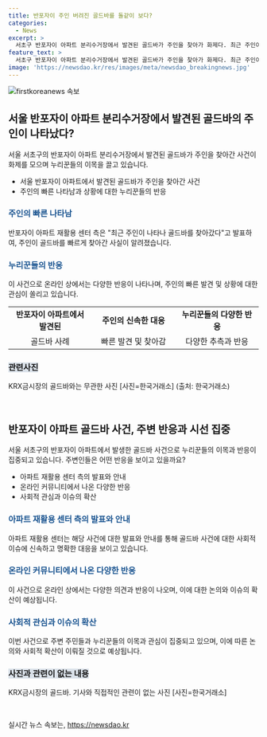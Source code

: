 ```yaml
---
title: 반포자이 주인 버려진 골드바를 돌같이 보다?
categories:
  - News
excerpt: >
  서초구 반포자이 아파트 분리수거장에서 발견된 골드바가 주인을 찾아가 화제다. 최근 주인이 나타나 골드바를 찾아간 것으로 밝혀졌지만, 자세한 사정은 알려지지 않았다. 해당 아파트는 CD플레이어를 버린 입주민에게 골드바를 찾아가도록 공고를 내고, 누리꾼들은 이에 대한 다양한 반응을 보였다. 주인의 부주의로 인한 재미있는 추측과 유머로 가득한 댓글들이 온라인 커뮤니티를 뜨겁게 달궜다.
feature_text: >
  서초구 반포자이 아파트 분리수거장에서 발견된 골드바가 주인을 찾아가 화제다. 최근 주인이 나타나 골드바를 찾아간 것으로 밝혀졌지만, 자세한 사정은 알려지지 않았다. 해당 아파트는 CD플레이어를 버린 입주민에게 골드바를 찾아가도록 공고를 내고, 누리꾼들은 이에 대한 다양한 반응을 보였다. 주인의 부주의로 인한 재미있는 추측과 유머로 가득한 댓글들이 온라인 커뮤니티를 뜨겁게 달궜다.
image: 'https://newsdao.kr/res/images/meta/newsdao_breakingnews.jpg'
---
```


<p><img src="https://newsdao.kr/res/images/meta/newsdao_breakingnews.jpg" alt="firstkoreanews 속보" /></p>

<h2 data-ke-size="size26">서울 반포자이 아파트 분리수거장에서 발견된 골드바의 주인이 나타났다?</h2>

<p data-ke-size="size16">서울 서초구의 반포자이 아파트 분리수거장에서 발견된 골드바가 주인을 찾아간 사건이 화제를 모으며 누리꾼들의 이목을 끌고 있습니다. </p>

<ul>
   <li>서울 반포자이 아파트에서 발견된 골드바가 주인을 찾아간 사건</li>
   <li>주인의 빠른 나타남과 상황에 대한 누리꾼들의 반응</li>
</ul>

<h3><b><span style="color: #1a5490;">주인의 빠른 나타남</span></b></h3>

<p data-ke-size="size16">반포자이 아파트 재활용 센터 측은 "최근 주인이 나타나 골드바를 찾아갔다"고 발표하여, 주인이 골드바를 빠르게 찾아간 사실이 알려졌습니다.</p>

<h3><b><span style="color: #1a5490;">누리꾼들의 반응</span></b></h3>

<p data-ke-size="size16">이 사건으로 온라인 상에서는 다양한 반응이 나타나며, 주인의 빠른 발견 및 상황에 대한 관심이 쏠리고 있습니다.</p>

<table>
   <colgroup>
      <col style="width: 33.333332%;"/>
      <col style="width: 33.333332%;"/>
      <col style="width: 33.333332%;"/>
   </colgroup>
   <tbody>
      <tr>
         <td style="text-align: center; height: 17px;"><b>반포자이 아파트에서 발견된</b></td>
         <td style="text-align: center; height: 17px;"><b>주인의 신속한 대응</b></td>
         <td style="text-align: center; height: 17px;"><b>누리꾼들의 다양한 반응</b></td>
      </tr>
      <tr>
         <td style="text-align: center; height: 17px;">골드바 사례</td>
         <td style="text-align: center; height: 17px;">빠른 발견 및 찾아감</td>
         <td style="text-align: center; height: 17px;">다양한 추측과 반응</td>
      </tr>
   </tbody>
</table>

<h3><b><span style="background-color: #21538527;">관련사진</span></b></h3>

<p data-ke-size="size16">KRX금시장의 골드바와는 무관한 사진 [사진=한국거래소] (출처: 한국거래소)</p>

<p data-ke-size="size16">&nbsp;</p>

<h2 data-ke-size="size26">반포자이 아파트 골드바 사건, 주변 반응과 시선 집중</h2>

<p data-ke-size="size16">서울 서초구의 반포자이 아파트에서 발생한 골드바 사건으로 누리꾼들의 이목과 반응이 집중되고 있습니다. 주변인들은 어떤 반응을 보이고 있을까요?</p>

<ul>
   <li>아파트 재활용 센터 측의 발표와 안내</li>
   <li>온라인 커뮤니티에서 나온 다양한 반응</li>
   <li>사회적 관심과 이슈의 확산</li>
</ul>

<h3><b><span style="color: #1a5490;">아파트 재활용 센터 측의 발표와 안내</span></b></h3>

<p data-ke-size="size16">아파트 재활용 센터는 해당 사건에 대한 발표와 안내를 통해 골드바 사건에 대한 사회적 이슈에 신속하고 명확한 대응을 보이고 있습니다.</p>

<h3><b><span style="color: #1a5490;">온라인 커뮤니티에서 나온 다양한 반응</span></b></h3>

<p data-ke-size="size16">이 사건으로 온라인 상에서는 다양한 의견과 반응이 나오며, 이에 대한 논의와 이슈의 확산이 예상됩니다.</p>

<h3><b><span style="color: #1a5490;">사회적 관심과 이슈의 확산</span></b></h3>

<p data-ke-size="size16">이번 사건으로 주변 주민들과 누리꾼들의 이목과 관심이 집중되고 있으며, 이에 따른 논의와 사회적 확산이 이뤄질 것으로 예상됩니다.</p>

<h3><b><span style="background-color: #21538527;">사진과 관련이 없는 내용</span></b></h3>

<p data-ke-size="size16">KRX금시장의 골드바. 기사와 직접적인 관련이 없는 사진 [사진=한국거래소]</p>

<p data-ke-size="size16">&nbsp;</p>
실시간 뉴스 속보는, <a href="https://newsdao.kr" rel="dofollow">https://newsdao.kr</a>


